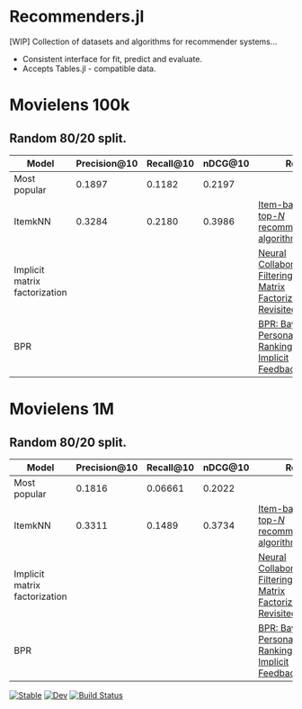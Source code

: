 # Recommenders.jl
[WIP]
Collection of datasets and algorithms for recommender systems...

- Consistent interface for fit, predict and evaluate.
- Accepts Tables.jl - compatible data.

# Movielens 100k
## Random 80/20 split.

| Model | Precision@10 | Recall@10 | nDCG@10 | Ref. |
|-------| -------------| ----------| ------- | ---- |
| Most popular | 0.1897 | 0.1182 | 0.2197 ||
| ItemkNN | 0.3284 | 0.2180 | 0.3986| [Item-based top-<i>N</i> recommendation algorithms](https://doi.org/10.1145/963770.963776) |
| Implicit matrix factorization | | | | [Neural Collaborative Filtering vs. Matrix Factorization Revisited](http://arxiv.org/abs/2005.09683) |
| BPR | | | | [BPR: Bayesian Personalized Ranking from Implicit Feedback](http://arxiv.org/abs/1205.2618)


# Movielens 1M
## Random 80/20 split.

| Model | Precision@10 | Recall@10 | nDCG@10 | Ref. |
|-------| -------------| ----------| ------- | ---- |
| Most popular | 0.1816 | 0.06661 | 0.2022 ||
| ItemkNN | 0.3311 | 0.1489 | 0.3734 | [Item-based top-<i>N</i> recommendation algorithms](https://doi.org/10.1145/963770.963776) |
| Implicit matrix factorization | | | | [Neural Collaborative Filtering vs. Matrix Factorization Revisited](http://arxiv.org/abs/2005.09683) |
| BPR | | | | [BPR: Bayesian Personalized Ranking from Implicit Feedback](http://arxiv.org/abs/1205.2618)

[![Stable](https://img.shields.io/badge/docs-stable-blue.svg)](https://yng87.github.io/Recommender.jl/stable)
[![Dev](https://img.shields.io/badge/docs-dev-blue.svg)](https://yng87.github.io/Recommender.jl/dev)
[![Build Status](https://github.com/yng87/Recommender.jl/workflows/CI/badge.svg)](https://github.com/yng87/Recommender.jl/actions)